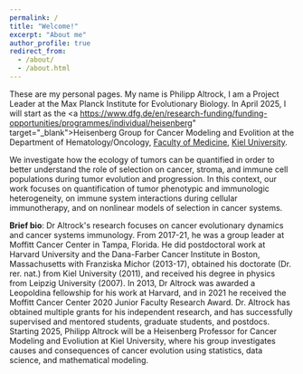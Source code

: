 ```yaml
---
permalink: /
title: "Welcome!"
excerpt: "About me"
author_profile: true
redirect_from: 
  - /about/
  - /about.html
---
```


These are my personal pages. My name is Philipp Altrock, I am a Project Leader at the Max Planck Institute for Evolutionary Biology. In April 2025, I will start as the <a https://www.dfg.de/en/research-funding/funding-opportunities/programmes/individual/heisenberg" target="_blank">Heisenberg</a> Group for Cancer Modeling and Evolition at the Department of Hematology/Oncology, <a href="https://www.medizin.uni-kiel.de/en/faculty/faculty-of-medicine" target="_blank">Faculty of Medicine</a>, <a href="https://www.uni-kiel.de/en/" target="_blank">Kiel University</a>. 

We investigate how the ecology of tumors can be quantified in order to better understand the role of selection on cancer, stroma, and immune cell populations during tumor evolution and progression. In this context, our work focuses on quantification of tumor phenotypic and immunologic heterogeneity, on immune system interactions during cellular immunotherapy, and on nonlinear models of selection in cancer systems.

**Brief bio**: Dr Altrock's research focuses on cancer evolutionary dynamics and cancer systems immunology. From 2017-21, he was a group leader at Moffitt Cancer Center in Tampa, Florida. He did postdoctoral work at Harvard University and the Dana-Farber Cancer Institute in Boston, Massachusetts with Franziska Michor (2013-17), obtained his doctorate (Dr. rer. nat.) from Kiel University (2011), and received his degree in physics from Leipzig University (2007). In 2013, Dr Altrock was awarded a Leopoldina fellowship for his work at Harvard, and in 2021 he received the Moffitt Cancer Center 2020 Junior Faculty Research Award. Dr. Altrock has obtained multiple grants for his independent research, and has successfully supervised and mentored students, graduate students, and postdocs. Starting 2025, Philipp Altrock will be a Heisenberg Professor for Cancer Modeling and Evoliution at Kiel University, where his group investigates causes and consequences of cancer evolution using statistics, data science, and mathematical modeling.


